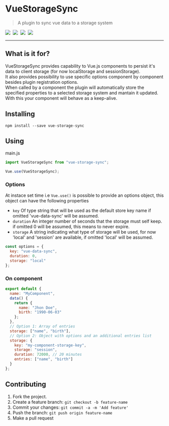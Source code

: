 # VueStorageSync

> A plugin to sync vue data to a storage system

<img src="https://badgen.net/badge/NPM/1.0.1/blue"/>&nbsp;
<img src="https://badgen.net/badge/License/ISC/green"/>&nbsp;
<img src="https://badgen.net/badge/Style%20Guide/Airbnb/grey"/>&nbsp;
<img src="https://badgen.net/badge/Language/JS/orange"/>&nbsp;

---

## What is it for?

VueStorageSync provides capability to Vue.js components to persist it's data to client storage
(for now localStorage and sessionStorage).  
It also provides possibility to use specific options component by component besides plugin
registration options.  
When called by a component the plugin will automatically store the specified properties to a
selected storage system and mantain it updated. With this your component will behave as a keep-alive.

## Installing

```bach
npm install --save vue-storage-sync
```

## Using

main.js

```js
import VueStorageSync from "vue-storage-sync";

Vue.use(VueStorageSync);
```

### Options

At instace set time i.e `Vue.use()` is possible to provide an options object, this object
can have the following properties

- `key` Of type string that will be used as the default store key name if omitted 'vue-data-sync' will
  be assumed.
- `duration` An integer number of seconds that the storage must self keep. if omitted 0 will be
  assumed, this means to never expire.
- `storage` A string indicating what type of storage will be used, for now 'local' and 'session' are
  available, if omitted 'local' will be assumed.

```js
const options = {
  key: "vue-data-sync",
  duration: 0,
  storage: "local"
};
```

### On component

```js
export default {
  name: "MyComponent",
  data() {
    return {
      name: "Jhon Doe",
      birth: "1990-06-03"
    };
  },
  // Option 1: Array of entries
  storage: ["name", "birth"],
  // Option 2: Object with options and an additional entries list
  storage: {
    key: "my-component-storage-key",
    storage: "session",
    duration: 72000, // 20 minutes
    entries: ["name", "birth"]
  }
};
```

## Contributing

1. Fork the project.
2. Create a feature branch: `git checkout -b feature-name`
3. Commit your changes: `git commit -a -m 'Add feature'`
4. Push the branch: `git push origin feature-name`
5. Make a pull request
